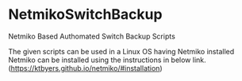 # NetmikoSwitchBackup
Netmiko Based Authomated Switch Backup Scripts

The given scripts can be used in a Linux OS having Netmiko installed Netmiko can be installed using the instructions in below link.
(https://ktbyers.github.io/netmiko/#installation)
